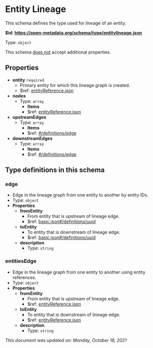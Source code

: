 # Entity Lineage

This schema defines the type used for lineage of an entity.

**$id: https://open-metadata.org/schema/type/entitylineage.json**

Type: `object`

This schema <u>does not</u> accept additional properties.

## Properties
 - **entity** `required`
   - Primary entity for which this lineage graph is created.
   - $ref: [entityReference.json](entityreference.md)
 - **nodes**
   - Type: `array`
     - **Items**
     - $ref: [entityReference.json](entityreference.md)
 - **upstreamEdges**
   - Type: `array`
     - **Items**
     - $ref: [#/definitions/edge](#edge)
 - **downstreamEdges**
   - Type: `array`
     - **Items**
     - $ref: [#/definitions/edge](#edge)


## Type definitions in this schema
### edge

 - Edge in the lineage graph from one entity to another by entity IDs.
 - Type: `object`
 - **Properties**
   - **fromEntity**
     - From entity that is upstream of lineage edge.
     - $ref: [basic.json#/definitions/uuid](basic.md#uuid)
   - **toEntity**
     - To entity that is downstream of lineage edge.
     - $ref: [basic.json#/definitions/uuid](basic.md#uuid)
   - **description**
     - Type: `string`


### entitiesEdge

 - Edge in the lineage graph from one entity to another using entity references.
 - Type: `object`
 - **Properties**
   - **fromEntity**
     - From entity that is upstream of lineage edge.
     - $ref: [entityReference.json](entityreference.md)
   - **toEntity**
     - To entity that is downstream of lineage edge.
     - $ref: [entityReference.json](entityreference.md)
   - **description**
     - Type: `string`


_This document was updated on: Monday, October 18, 2021_